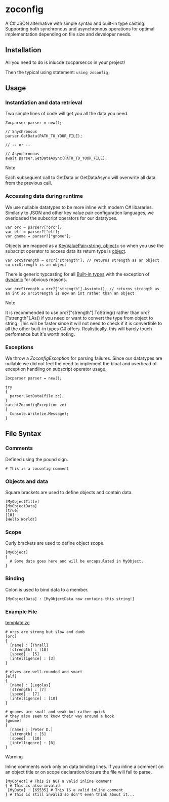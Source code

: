 # zoconfig
A C# JSON alternative with simple syntax and built-in type casting. Supporting both synchronous and asynchronous operations for optimal implementation depending on file size and developer needs.

## Installation
All you need to do is inlucde zocparser.cs in your project!

Then the typical using statement:
```using zoconfig;```

## Usage
### Instantiation and data retrieval
Two simple lines of code will get you all the data you need.
```
Zocparser parser = new();

// Snychronous
parser.GetData(PATH_TO_YOUR_FILE);

// -- or --

// Asynchronous
await parser.GetDataAsync(PATH_TO_YOUR_FILE);
```
>[!NOTE]
>Each subsequent call to GetData or GetDataAsync will overwrite all data from the previous call.

### Accessing data during runtime
We use nullable datatypes to be more inline with modern C# libararies. Similarly to JSON and other key value pair configuration languages, we overloaded the subscript operators for our datatypes.
```
var orc = parser?["orc"];
var elf = parser?["elf];
var gnome = parser?["gnome"];
```

Objects are mapped as a [KeyValuePair<string, object>](https://learn.microsoft.com/en-us/dotnet/api/system.collections.generic.keyvaluepair-2?view=net-7.0) so when you use the subscript operator to access data its return type is [object](https://learn.microsoft.com/en-us/dotnet/api/system.object?view=net-7.0).
```
var orcStrength = orc?["strength"]; // returns strength as an object so orcStrength is an object
```

There is generic typcasting for all [Built-in types](https://learn.microsoft.com/en-us/dotnet/csharp/language-reference/builtin-types/built-in-types) with the exception of [dynamic](https://learn.microsoft.com/en-us/dotnet/csharp/language-reference/builtin-types/reference-types#the-dynamic-type) for obvious reasons.
```
var orcStrength = orc?["strength"].As<int>(); // returns strength as an int so orcStrength is now an int rather than an object
```
>[!NOTE]
>It is recommended to use orc?["strength"].ToString() rather than orc?["strength"].As<string>() if you need or want to convert the type from object to string. This will be faster since it will not need to check if it is convertible to all the other built-in types C# offers. Realistically, this will barely touch perfomance but it's worth noting.

### Exceptions
We throw a _ZoconfigException_ for parsing failures. Since our datatypes are nullable we did not feel the need to implement the bloat and overhead of exception handling on subscript operator usage.
```
Zocparser parser = new();

try
{
  parser.GetData(file.zc);
}
catch(ZoconfigException ze)
{
  Console.Write(ze.Message);
}
``` 

## File Syntax
### Comments 
Defined using the pound sign.
```
# This is a zoconfig comment
```

### Objects and data
Square brackets are used to define objects and contain data.
```
[MyObjectTitle]
[MyObjectData]
[true]
[10]
[Hello World!]
```

### Scope
Curly brackets are used to define object scope.
```
[MyObject]
{
  # Some data goes here and will be encapsulated in MyObject.
}
```

### Binding
Colon is used to bind data to a member.
```
[MyObjectData] : [MyObjectData now contains this string!]
```

### Example File
[template.zc](/zoconfig/data/template.zc)
```
# orcs are strong but slow and dumb
[orc]
{
  [name] : [Thrall]
  [strength] : [10]
  [speed] : [5]
  [intelligence] : [3]
}

# elves are well-rounded and smart
[elf]
{
  [name] : [Legolas]
  [strength] : [7]
  [speed] : [7]
  [intelligence] : [10]
}

# gnomes are small and weak but rather quick
# they also seem to know their way around a book
[gnome]
{
  [name] : [Peter D.]
  [strength] : [5]
  [speed] : [10]
  [intelligence] : [8]
}
```
>[!WARNING]
>Inline comments work only on data binding lines. If you inline a comment on an object title or on scope declaration/closure the file will fail to parse.
>```
>[MyObject] # This is NOT a valid inline comment
>{ # This is also invalid
>  [MyData] : [65535] # This IS a valid inline comment
>} # This is still invalid so don't even think about it...
>```

